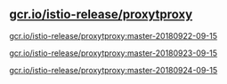 
[gcr.io/istio-release/proxytproxy](https://hub.docker.com/r/anjia0532/istio-release.proxytproxy/tags/)
-----


[gcr.io/istio-release/proxytproxy:master-20180922-09-15](https://hub.docker.com/r/anjia0532/istio-release.proxytproxy/tags/)


[gcr.io/istio-release/proxytproxy:master-20180923-09-15](https://hub.docker.com/r/anjia0532/istio-release.proxytproxy/tags/)


[gcr.io/istio-release/proxytproxy:master-20180924-09-15](https://hub.docker.com/r/anjia0532/istio-release.proxytproxy/tags/)



